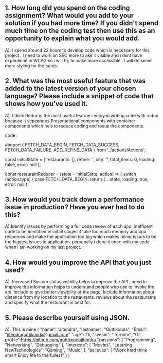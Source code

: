## 1.	How long did you spend on the coding assignment? What would you add to your solution if you had more time? If you didn't spend much time on the coding test then use this as an opportunity to explain what you would add.

A). I spend around 22 hours to develop code which is necessary for this project . I need to work on SEO more to ake it visible and i dont have experiecne in WCAG so i will try to make more accessible . I will do some more styling for the cards.

## 2.	What was the most useful feature that was added to the latest version of your chosen language? Please include a snippet of code that shows how you've used it.

A). I think Redux is the most useful featrue i enjoyed writing code with redux because it sepearates Presentational components with container components which hels to reduce coding and resue the components.



code :


#import {
    FETCH_DATA_BEGIN,
    FETCH_DATA_SUCCESS,
    FETCH_DATA_FAILURE,
    ADD_REFINE_DATA
  } from '../actions/Actions';
  
  const initialState = {
    restaurants: [],
    refine: '',
    city: '',
    total_items: 0,
    loading: false,
    error: null
  };
  
  const restaurantReducer = (state = initialState, action) => {
    switch (action.type) {
       case FETCH_DATA_BEGIN:
        return {
          ...state,
          loading: true,
          error: null
        };
  
    
## 3.	How would you track down a performance issue in production? Have you ever had to do this?

A).Identify issues by performing a full code review of each app ,inefficent code to be identified in initail stages it take too much memory and cpu resources and make the application too big which makes minor issurs to be the biggest issues in application. personally i done it once  with my code when i am working on my last project.



## 4.	How would you improve the API that you just used?

A). Increased System status visbiltiy helps to improve the API , need to improve the information helps to understand people who use to invoke the api.
Include to give better viewbility of the page. Include information about distance from my location to the restaurants. reviews about the restauratns and specify what the restuarant is best for.

## 5.	Please describe yourself using JSON.

A). This is mine 
{
  "name": "Jitendra",
  "lastname": "Guttikonda",
  "Email": "jitendraguttikonda@gmail.com"
  "age": 25,
  "livesin": "Toronto",
  "Git profile":https://github.com/guttikondajitendra
  "passions": [
    "Programming",
    "Networking",
    "Debugging"
  ],
  "interests": [
    "Movies",
    "Learning NewTechnologies",
    "Gaming",
    "Music"
  ],
  "believes": [
    "Work hard think smart Enjoy life to the fullest"
  ]
}


